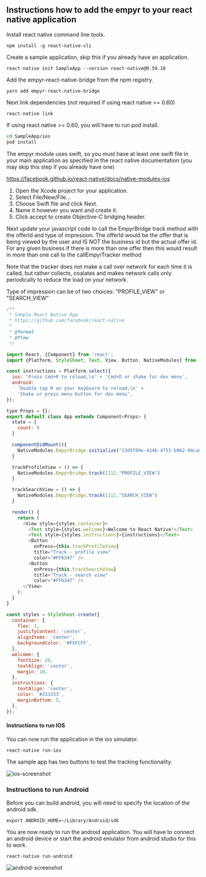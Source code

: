 ## Instructions how to add the empyr to your react native application

Install react native command line tools.

```
npm install -g react-native-cli
```

Create a sample application, skip this if you already have an application.

```
react-native init SampleApp --version react-native@0.59.10
```

Add the empyr-react-native-bridge from the npm registry.

```
yarn add empyr-react-native-bridge
```

Next link dependencies (not required if using react native >= 0.60)

```
react-native link
```

If using react native >= 0.60, you will have to run pod install.

```bash
cd SampleApp/ios
pod install
```

The empyr module uses swift, so you must have at least one swift file in your main application as specified in the react native documentation (you may skip this step if you already have one)

https://facebook.github.io/react-native/docs/native-modules-ios

1. Open the Xcode project for your application.
2. Select File/New/File...
3. Choose Swift file and click Next.
4. Name it however you want and create it.
5. Click accept to create Objective-C bridging header.

Next update your javascript code to call the EmpyrBridge track method with the offerId and type of impression.  The offerId would be the offer that is being viewed by the user and IS NOT the business id but the actual offer id.  For any given business if there is more than one offer then this would result in more than one call to the callEmpyrTracker method

Note that the tracker does not make a call over network for each time it is called, but rather collects, coalates and makes network calls only periodically to reduce the load on your network.

Type of impression can be of two choices: "PROFILE_VIEW" or "SEARCH_VIEW"

```js
/**
 * Sample React Native App
 * https://github.com/facebook/react-native
 *
 * @format
 * @flow
 */

import React, {Component} from 'react';
import {Platform, StyleSheet, Text, View, Button, NativeModules} from 'react-native';

const instructions = Platform.select({
  ios: 'Press Cmd+R to reload,\n' + 'Cmd+D or shake for dev menu',
  android:
    'Double tap R on your keyboard to reload,\n' +
    'Shake or press menu button for dev menu',
});

type Props = {};
export default class App extends Component<Props> {
  state = {
    count: 0
  }

  componentDidMount(){
    NativeModules.EmpyrBridge.initialize("23d5f04e-424b-4751-b862-94cae1787c74")
  }

  trackProfileView = () => {
    NativeModules.EmpyrBridge.track(1111,"PROFILE_VIEW")
  }

  trackSearchView = () => {
    NativeModules.EmpyrBridge.track(1111,"SEARCH_VIEW")
  }

  render() {
    return (
      <View style={styles.container}>
        <Text style={styles.welcome}>Welcome to React Native!</Text>
        <Text style={styles.instructions}>{instructions}</Text>
        <Button
          onPress={this.trackProfileView}
          title="Track - profile view"
          color="#FF6347" />
        <Button
          onPress={this.trackSearchView}
          title="Track - search view"
          color="#FF6347" />
      </View>
    );
  }
}

const styles = StyleSheet.create({
  container: {
    flex: 1,
    justifyContent: 'center',
    alignItems: 'center',
    backgroundColor: '#F5FCFF',
  },
  welcome: {
    fontSize: 20,
    textAlign: 'center',
    margin: 10,
  },
  instructions: {
    textAlign: 'center',
    color: '#333333',
    marginBottom: 5,
  },
});
```

#### Instructions to run IOS

You can now run the application in the ios simulator.

```
react-native run-ios
```

The sample app has two buttons to test the tracking functionality.

![ios-screenshot](docs/ios-screenshot.png?raw=true "ios screenshot")

### Instructions to run Android

Before you can build android, you will need to specify the location of the android sdk.

```
export ANDROID_HOME=~/Library/Android/sdk
```

You are now ready to run the android application.   You will have to connect an android device or start the android emulator from android studio for this to work.

```
react-native run-android
```

![android-screenshot](docs/android-screenshot.png?raw=true "Android screenshot")
